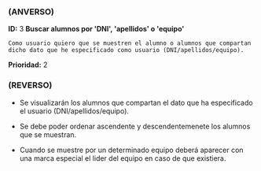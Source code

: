 ### (ANVERSO)
**ID:** 3 **Buscar alumnos por 'DNI', 'apellidos' o 'equipo'**

`Como usuario quiero que se muestren el alumno o alumnos que compartan dicho dato que he especificado como usuario (DNI/apellidos/equipo).`

**Prioridad:** 2

### (REVERSO)


* Se visualizarán los alumnos que compartan el dato que ha especificado el usuario (DNI/apellidos/equipo).

* Se debe poder ordenar ascendente y descendentemenete los alumnos que se muestran.

* Cuando se muestre por un determinado equipo deberá aparecer con una marca especial el lider del equipo en caso de que existiera.
